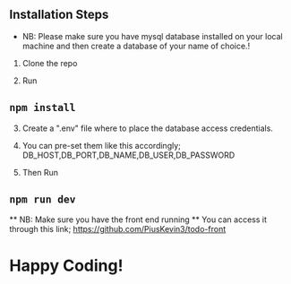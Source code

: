 
## Installation Steps

* NB: Please make sure you have mysql database installed on your local machine and then create a database of your name of choice.!

1. Clone the repo

2. Run 
## `npm install`

3. Create a ".env" file where to place the database access credentials. 
4. You can pre-set them like this accordingly; DB_HOST,DB_PORT,DB_NAME,DB_USER,DB_PASSWORD

5. Then Run
## `npm run dev`


** NB: Make sure you have the front end running
** You can access it through this link;
https://github.com/PiusKevin3/todo-front

# Happy Coding!

